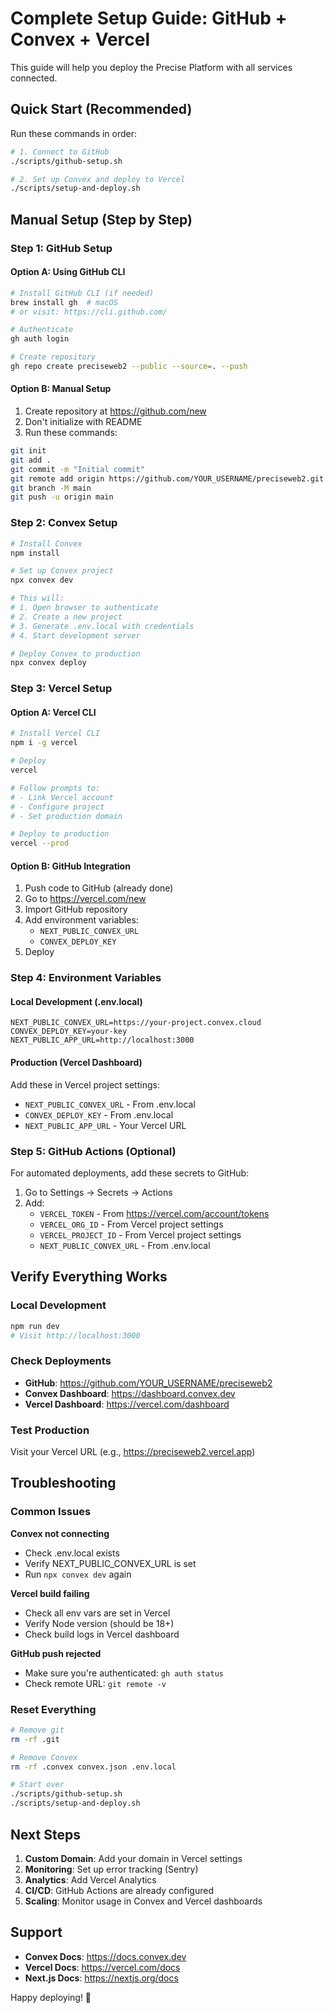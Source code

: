 # Complete Setup Guide: GitHub + Convex + Vercel

This guide will help you deploy the Precise Platform with all services connected.

## Quick Start (Recommended)

Run these commands in order:

```bash
# 1. Connect to GitHub
./scripts/github-setup.sh

# 2. Set up Convex and deploy to Vercel
./scripts/setup-and-deploy.sh
```

## Manual Setup (Step by Step)

### Step 1: GitHub Setup

#### Option A: Using GitHub CLI
```bash
# Install GitHub CLI (if needed)
brew install gh  # macOS
# or visit: https://cli.github.com/

# Authenticate
gh auth login

# Create repository
gh repo create preciseweb2 --public --source=. --push
```

#### Option B: Manual Setup
1. Create repository at https://github.com/new
2. Don't initialize with README
3. Run these commands:

```bash
git init
git add .
git commit -m "Initial commit"
git remote add origin https://github.com/YOUR_USERNAME/preciseweb2.git
git branch -M main
git push -u origin main
```

### Step 2: Convex Setup

```bash
# Install Convex
npm install

# Set up Convex project
npx convex dev

# This will:
# 1. Open browser to authenticate
# 2. Create a new project
# 3. Generate .env.local with credentials
# 4. Start development server

# Deploy Convex to production
npx convex deploy
```

### Step 3: Vercel Setup

#### Option A: Vercel CLI
```bash
# Install Vercel CLI
npm i -g vercel

# Deploy
vercel

# Follow prompts to:
# - Link Vercel account
# - Configure project
# - Set production domain

# Deploy to production
vercel --prod
```

#### Option B: GitHub Integration
1. Push code to GitHub (already done)
2. Go to https://vercel.com/new
3. Import GitHub repository
4. Add environment variables:
   - `NEXT_PUBLIC_CONVEX_URL`
   - `CONVEX_DEPLOY_KEY`
5. Deploy

### Step 4: Environment Variables

#### Local Development (.env.local)
```env
NEXT_PUBLIC_CONVEX_URL=https://your-project.convex.cloud
CONVEX_DEPLOY_KEY=your-key
NEXT_PUBLIC_APP_URL=http://localhost:3000
```

#### Production (Vercel Dashboard)
Add these in Vercel project settings:
- `NEXT_PUBLIC_CONVEX_URL` - From .env.local
- `CONVEX_DEPLOY_KEY` - From .env.local  
- `NEXT_PUBLIC_APP_URL` - Your Vercel URL

### Step 5: GitHub Actions (Optional)

For automated deployments, add these secrets to GitHub:
1. Go to Settings → Secrets → Actions
2. Add:
   - `VERCEL_TOKEN` - From https://vercel.com/account/tokens
   - `VERCEL_ORG_ID` - From Vercel project settings
   - `VERCEL_PROJECT_ID` - From Vercel project settings
   - `NEXT_PUBLIC_CONVEX_URL` - From .env.local

## Verify Everything Works

### Local Development
```bash
npm run dev
# Visit http://localhost:3000
```

### Check Deployments
- **GitHub**: https://github.com/YOUR_USERNAME/preciseweb2
- **Convex Dashboard**: https://dashboard.convex.dev
- **Vercel Dashboard**: https://vercel.com/dashboard

### Test Production
Visit your Vercel URL (e.g., https://preciseweb2.vercel.app)

## Troubleshooting

### Common Issues

**Convex not connecting**
- Check .env.local exists
- Verify NEXT_PUBLIC_CONVEX_URL is set
- Run `npx convex dev` again

**Vercel build failing**
- Check all env vars are set in Vercel
- Verify Node version (should be 18+)
- Check build logs in Vercel dashboard

**GitHub push rejected**
- Make sure you're authenticated: `gh auth status`
- Check remote URL: `git remote -v`

### Reset Everything
```bash
# Remove git
rm -rf .git

# Remove Convex
rm -rf .convex convex.json .env.local

# Start over
./scripts/github-setup.sh
./scripts/setup-and-deploy.sh
```

## Next Steps

1. **Custom Domain**: Add your domain in Vercel settings
2. **Monitoring**: Set up error tracking (Sentry)
3. **Analytics**: Add Vercel Analytics
4. **CI/CD**: GitHub Actions are already configured
5. **Scaling**: Monitor usage in Convex and Vercel dashboards

## Support

- **Convex Docs**: https://docs.convex.dev
- **Vercel Docs**: https://vercel.com/docs
- **Next.js Docs**: https://nextjs.org/docs

Happy deploying! 🚀